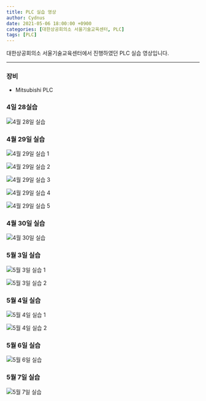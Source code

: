 ```yaml
---
title: PLC 실습 영상
author: Cydnus
date: 2021-05-06 18:00:00 +0900
categories: [대한상공회의소 서울기술교육센터, PLC]
tags: [PLC]
---
```


대한상공회의소 서울기술교육센터에서 진행하였던 PLC 실습 영상입니다.

---

### 장비

- Mitsubishi PLC

### 4일 28실습

![4월 28일 실습](/posts/210506_PLC/20210428_153314_99.gif)

### 4월 29일 실습

![4월 29일 실습 1](/posts/210506_PLC/20210429_095953_99.gif)

![4월 29일 실습 2](/posts/210506_PLC/20210429_122438_99.gif)

![4월 29일 실습 3](/posts/210506_PLC/20210429_153737_99.gif)

![4월 29일 실습 4](/posts/210506_PLC/20210429_165852_99.gif)

![4월 29일 실습 5](/posts/210506_PLC/20210429_173555_99.gif)

### 4월 30일 실습

![4월 30일 실습](/posts/210506_PLC/20210430_161445.gif)

### 5월 3일 실습

![5월 3일 실습 1](/posts/210506_PLC/20210503_144216_99.gif)

![5월 3일 실습 2](/posts/210506_PLC/20210503_160352.gif)

### 5월 4일 실습

![5월 4일 실습 1](/posts/210506_PLC/20210504_102106_99.gif)

![5월 4일 실습 2](/posts/210506_PLC/20210504_115345.gif)

### 5월 6일 실습

![5월 6일 실습](/posts/210506_PLC/20210506_171721.gif)

### 5월 7일 실습

![5월 7일 실습](/posts/210506_PLC/20210507_121936.gif)
